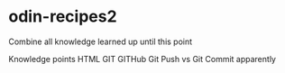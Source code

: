 # odin-recipes2
Combine all knowledge learned up until this point

Knowledge points
HTML
GIT
GITHub
Git Push vs Git Commit apparently